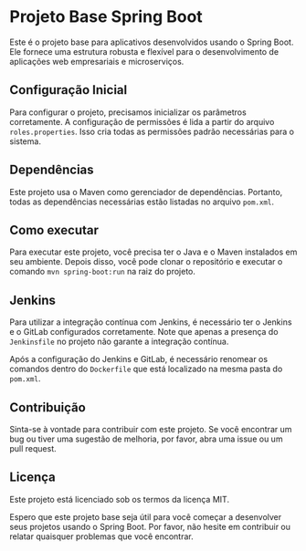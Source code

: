 # Projeto Base Spring Boot

Este é o projeto base para aplicativos desenvolvidos usando o Spring Boot. Ele fornece uma estrutura robusta e flexível para o desenvolvimento de aplicações web empresariais e microserviços.

## Configuração Inicial

Para configurar o projeto, precisamos inicializar os parâmetros corretamente. A configuração de permissões é lida a partir do arquivo `roles.properties`. Isso cria todas as permissões padrão necessárias para o sistema.

## Dependências

Este projeto usa o Maven como gerenciador de dependências. Portanto, todas as dependências necessárias estão listadas no arquivo `pom.xml`.

## Como executar

Para executar este projeto, você precisa ter o Java e o Maven instalados em seu ambiente. Depois disso, você pode clonar o repositório e executar o comando `mvn spring-boot:run` na raiz do projeto.

## Jenkins

Para utilizar a integração contínua com Jenkins, é necessário ter o Jenkins e o GitLab configurados corretamente. Note que apenas a presença do `Jenkinsfile` no projeto não garante a integração contínua.

Após a configuração do Jenkins e GitLab, é necessário renomear os comandos dentro do `Dockerfile` que está localizado na mesma pasta do `pom.xml`.

## Contribuição

Sinta-se à vontade para contribuir com este projeto. Se você encontrar um bug ou tiver uma sugestão de melhoria, por favor, abra uma issue ou um pull request.

## Licença

Este projeto está licenciado sob os termos da licença MIT.

Espero que este projeto base seja útil para você começar a desenvolver seus projetos usando o Spring Boot. Por favor, não hesite em contribuir ou relatar quaisquer problemas que você encontrar.
